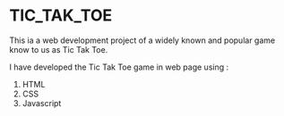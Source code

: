 # TIC_TAK_TOE

This ia a web development project of a widely known and popular game know to us as Tic Tak Toe.

I have developed the Tic Tak Toe game in web page using :
1) HTML
2) CSS
3) Javascript
